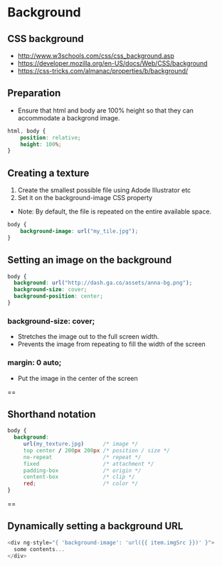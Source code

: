 # Background

## CSS background
- http://www.w3schools.com/css/css_background.asp
- https://developer.mozilla.org/en-US/docs/Web/CSS/background
- https://css-tricks.com/almanac/properties/b/background/

## Preparation
- Ensure that html and body are 100% height so that they can accommodate a backgrond image.

```css
html, body {
    position: relative;
    height: 100%;
}
```


## Creating a texture
1. Create the smallest possible file using Adode Illustrator etc
2. Set it on the background-image CSS property
- Note: By default, the file is repeated on the entire available space.

```css
body {
    background-image: url("my_tile.jpg");
}
```


## Setting an image on the background
```css
body {
  background: url("http://dash.ga.co/assets/anna-bg.png");
  background-size: cover;
  background-position: center;
}
```

### background-size: cover;
- Stretches the image out to the full screen width.
- Prevents the image from repeating to fill the width of the screen

### margin: 0 auto;
- Put the image in the center of the screen

==

## Shorthand notation

```css
body {
  background:
     url(my_texture.jpg)      /* image */
     top center / 200px 200px /* position / size */
     no-repeat                /* repeat */
     fixed                    /* attachment */
     padding-box              /* origin */
     content-box              /* clip */
     red;                     /* color */
}
```

==

## Dynamically setting a background URL
```js
<div ng-style="{ 'background-image': 'url({{ item.imgSrc }})' }">
  some contents...
</div>
```
